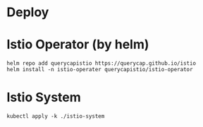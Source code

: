 # Deploy

# Istio Operator (by helm)

```
helm repo add querycapistio https://querycap.github.io/istio
helm install -n istio-operater querycapistio/istio-operator 
```

# Istio System

```
kubectl apply -k ./istio-system
```